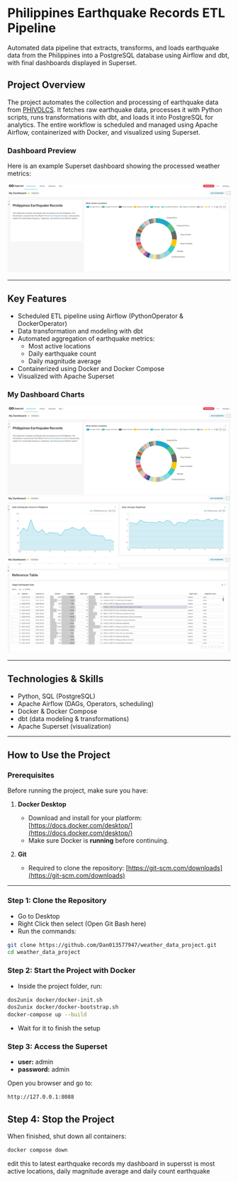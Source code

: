 # Philippines Earthquake Records ETL Pipeline
Automated data pipeline that extracts, transforms, and loads earthquake data from the Philippines into a PostgreSQL database using Airflow and dbt, with final dashboards displayed in Superset.

## Project Overview
The project automates the collection and processing of earthquake data from [PHIVOLCS](https://earthquake.phivolcs.dost.gov.ph/). It fetches raw earthquake data, processes it with Python scripts, 
runs transformations with dbt, and loads it into PostgreSQL for analytics. The entire workflow is scheduled and managed using Apache Airflow, containerized with Docker, and visualized using Superset.

### Dashboard Preview
Here is an example Superset dashboard showing the processed weather metrics:

![Dashboard Example](images/superset1.PNG)

---

## Key Features
- Scheduled ETL pipeline using Airflow (PythonOperator & DockerOperator)
- Data transformation and modeling with dbt
- Automated aggregation of earthquake metrics:
  - Most active locations
  - Daily earthquake count
  - Daily magnitude average
- Containerized using Docker and Docker Compose
- Visualized with Apache Superset

### My Dashboard Charts
![Dashboard](images/superset1.PNG)
![Dashboard](images/superset2.PNG)
![Dashboard](images/superset3.PNG)


---

## Technologies & Skills
- Python, SQL (PostgreSQL)
- Apache Airflow (DAGs, Operators, scheduling)
- Docker & Docker Compose
- dbt (data modeling & transformations)
- Apache Superset (visualization)

---

## How to Use the Project

### Prerequisites
Before running the project, make sure you have:

1. **Docker Desktop**  
   - Download and install for your platform: [https://docs.docker.com/desktop/](https://docs.docker.com/desktop/)  
   - Make sure Docker is **running** before continuing.

2. **Git**  
   - Required to clone the repository: [https://git-scm.com/downloads](https://git-scm.com/downloads)

---

### Step 1: Clone the Repository
- Go to Desktop
- Right Click then select (Open Git Bash here)
- Run the commands:

```bash
git clone https://github.com/Dan013577947/weather_data_project.git
cd weather_data_project

```
### Step 2: Start the Project with Docker
- Inside the project folder, run:

```bash
dos2unix docker/docker-init.sh
dos2unix docker/docker-bootstrap.sh
docker-compose up --build
```
- Wait for it to finish the setup

### Step 3: Access the Superset
- **user:** admin
- **password:** admin <br>

Open you browser and go to:

```bash
http://127.0.0.1:8088
```

## Step 4: Stop the Project

When finished, shut down all containers:

```bash
docker compose down
```



edit this to latest earthquake records
my dashboard in supersst is most active locations, daily magnitude average and daily count earthquake
